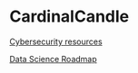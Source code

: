 # CardinalCandle

[Cybersecurity resources](https://cardinalcandle.github.io/cybsec)

[Data Science Roadmap](https://cardinalcandle.github.io/data)

[comment]: Exercises

[comment]: [Tic-Tac-Toe](https://CardinalCandle.github.io/tic-tac-toe)

[comment]: [To-do_List](https://CardinalCandle.github.io/todo-list)

[comment]: [Restaurant_page](https://CardinalCandle.github.io/restaurant-page)

[comment]: [Rock_Paper_Scissors](https://CardinalCandle.github.io/rock-paper-scissors)

[comment]: [Etch-a-sketch](https://CardinalCandle.github.io/etch-a-sketch)

[comment]: [Library](https://CardinalCandle.github.io/library)

[comment]: [Calculator](https://CardinalCandle.github.io/calculator)]

